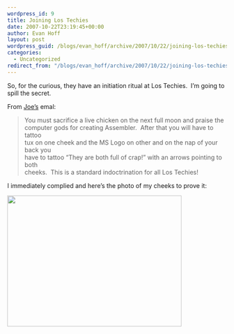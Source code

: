 ```yaml
---
wordpress_id: 9
title: Joining Los Techies
date: 2007-10-22T23:19:45+00:00
author: Evan Hoff
layout: post
wordpress_guid: /blogs/evan_hoff/archive/2007/10/22/joining-los-techies.aspx
categories:
  - Uncategorized
redirect_from: "/blogs/evan_hoff/archive/2007/10/22/joining-los-techies.aspx/"
---
```

So, for the curious, they have an initiation ritual at Los Techies.&nbsp; I&#8217;m going to spill the secret.&nbsp; 

From <a href="https://lostechies.com/blogs/joe_ocampo/default.aspx" target="_blank">Joe&#8217;s</a> emal:

> You must sacrifice a live chicken on the next full moon and praise the  
> computer gods for creating Assembler.&nbsp;&nbsp;After that you will have to tattoo  
> tux on one cheek and the MS Logo on other and on the nap of your back you&nbsp;  
> have to tattoo &#8220;They are both full of crap!&#8221; with an arrows pointing to both  
> cheeks.&nbsp;&nbsp;This is a standard indoctrination for all Los Techies!

I immediately complied and here&#8217;s the photo of my cheeks to prove it:

<img height="300" src="http://www.evanhoff.com/na.jpg" width="400" />